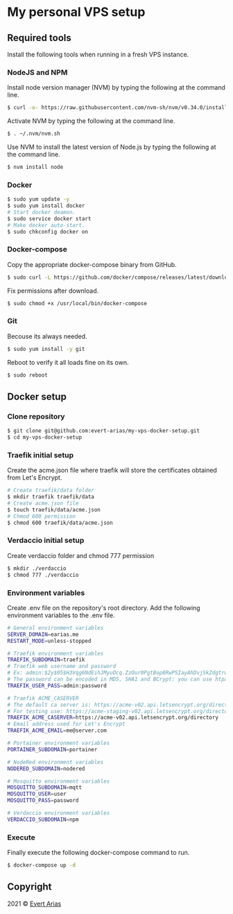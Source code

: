 # My personal VPS setup

## Required tools
Install the following tools when running in a fresh VPS instance.
### NodeJS and NPM
Install node version manager (NVM) by typing the following at the command line.
```bash
$ curl -o- https://raw.githubusercontent.com/nvm-sh/nvm/v0.34.0/install.sh | bash
```
Activate NVM by typing the following at the command line.
```bash
$ . ~/.nvm/nvm.sh
```
Use NVM to install the latest version of Node.js by typing the following at the command line.
```bash
$ nvm install node
```
### Docker
```bash
$ sudo yum update -y
$ sudo yum install docker
# Start docker deamon.
$ sudo service docker start
# Make docker auto-start.
$ sudo chkconfig docker on
```
### Docker-compose
Copy the appropriate docker-compose binary from GitHub.
```bash
$ sudo curl -L https://github.com/docker/compose/releases/latest/download/docker-compose-$(uname -s)-$(uname -m) -o /usr/local/bin/docker-compose
```
Fix permissions after download.
```bash
$ sudo chmod +x /usr/local/bin/docker-compose
```
### Git
Becouse its always needed.
```bash
$ sudo yum install -y git
```

Reboot to verify it all loads fine on its own.

```bash
$ sudo reboot
```

## Docker setup

### Clone repository
```bash
$ git clone git@github.com:evert-arias/my-vps-docker-setup.git
$ cd my-vps-docker-setup
```
### Traefik initial setup
Create the acme.json file where traefik will store the certificates obtained from Let's Encrypt.

```bash
# Create traefik/data folder
$ mkdir traefik traefik/data
# Create acme.json file
$ touch traefik/data/acme.json
# Chmod 600 permission
$ chmod 600 traefik/data/acme.json
```

### Verdaccio initial setup
Create verdaccio folder and chmod 777 permission
```bash
$ mkdir ./verdaccio
$ chmod 777 ./verdaccio
```

### Environment variables
Create .env file on the repository's root directory. Add the following environment variables to the .env file.

```bash
# General environment variables
SERVER_DOMAIN=earias.me
RESTART_MODE=unless-stopped

# Traefik environment variables
TRAEFIK_SUBDOMAIN=traefik
# Traefik web username and password
# Ex: admin:$2y$05$H3Vqg6NdEihJMyuOcq.ZzOur0PgtBap8RwPSIayAhDvjSkZdgtrwG 
# The password can be encoded in MD5, SHA1 and BCrypt: you can use htpasswd to generate them. Example: echo $(htpasswd -nbB admin "password")
TRAEFIK_USER_PASS=admin:password

# Traefik ACME_CASERVER
# The default ca server is: https://acme-v02.api.letsencrypt.org/directory. 
# For testing use: https://acme-staging-v02.api.letsencrypt.org/directory
TRAEFIK_ACME_CASERVER=https://acme-v02.api.letsencrypt.org/directory
# Email address used for Let's Encrypt
TRAEFIK_ACME_EMAIL=me@server.com

# Portainer environment variables
PORTAINER_SUBDOMAIN=portainer

# NodeRed environment variables
NODERED_SUBDOMAIN=nodered

# Mosquitto environment variables
MOSQUITTO_SUBDOMAIN=mqtt
MOSQUITTO_USER=user
MOSQUITTO_PASS=password

# Verdaccio environment variables
VERDACCIO_SUBDOMAIN=npm
```

### Execute
Finally execute the following docker-compose command to run.

```bash
$ docker-compose up -d
```

## Copyright

2021 © [Evert Arias](https://earias.me/)
